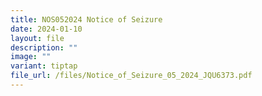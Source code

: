 ```yaml
---
title: NOS052024 Notice of Seizure
date: 2024-01-10
layout: file
description: ""
image: ""
variant: tiptap
file_url: /files/Notice_of_Seizure_05_2024_JQU6373.pdf
---
```

